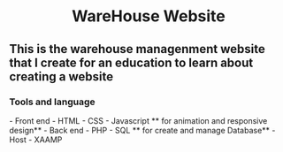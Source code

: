 <h1 align="center">WareHouse Website</h1>
<h2>This is the warehouse managenment website that I create for an education to learn about creating a website</h2>
<h3 align="left">Tools and language</h3>
- Front end
   - HTML
   - CSS
   - Javascript ** for animation and responsive design**
- Back end
   - PHP 
   - SQL ** for create and manage Database**
- Host
   - XAAMP
